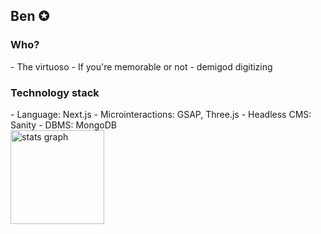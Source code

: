 <h2> Ben ✪ </h2>

<h3> Who? </h3>
- The virtuoso
- If you're memorable or not
- demigod digitizing

<h3> Technology stack </h3>
- Language: Next.js
- Microinteractions: GSAP, Three.js
- Headless CMS: Sanity
- DBMS: MongoDB

<div align="left">
  <img src="https://github-readme-stats.vercel.app/api?hide_title=false&hide_rank=false&show_icons=true&include_all_commits=false&count_private=true&disable_animations=false&theme=dracula&locale=en&hide_border=false&username=gobennovela" height="150" alt="stats graph"  />

